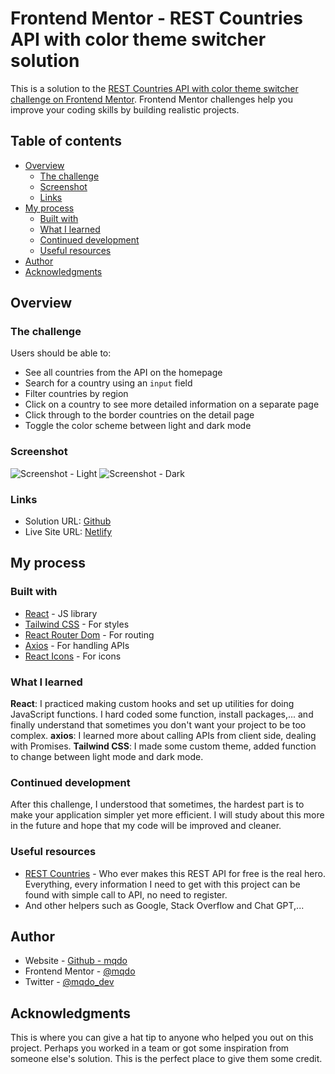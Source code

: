 # Frontend Mentor - REST Countries API with color theme switcher solution

This is a solution to the [REST Countries API with color theme switcher challenge on Frontend Mentor](https://www.frontendmentor.io/challenges/rest-countries-api-with-color-theme-switcher-5cacc469fec04111f7b848ca). Frontend Mentor challenges help you improve your coding skills by building realistic projects.

## Table of contents

- [Overview](#overview)
  - [The challenge](#the-challenge)
  - [Screenshot](#screenshot)
  - [Links](#links)
- [My process](#my-process)
  - [Built with](#built-with)
  - [What I learned](#what-i-learned)
  - [Continued development](#continued-development)
  - [Useful resources](#useful-resources)
- [Author](#author)
- [Acknowledgments](#acknowledgments)

## Overview

### The challenge

Users should be able to:

- See all countries from the API on the homepage
- Search for a country using an `input` field
- Filter countries by region
- Click on a country to see more detailed information on a separate page
- Click through to the border countries on the detail page
- Toggle the color scheme between light and dark mode

### Screenshot

![Screenshot - Light](./screenshot.png)
![Screenshot - Dark](./screenshot-dark.png)

### Links

- Solution URL: [Github](https://github.com/mqdo/countries-api)
- Live Site URL: [Netlify](mqdo-country-api.netlify.app)

## My process

### Built with

- [React](https://reactjs.org/) - JS library
- [Tailwind CSS](https://tailwindcss.com/) - For styles
- [React Router Dom](https://reactrouter.com/) - For routing
- [Axios](https://axios-http.com/) - For handling APIs
- [React Icons](https://react-icons.github.io/react-icons/) - For icons

### What I learned

**React**: I practiced making custom hooks and set up utilities for doing JavaScript functions. I hard coded some function, install packages,... and finally understand that sometimes you don't want your project to be too complex.
**axios**: I learned more about calling APIs from client side, dealing with Promises.
**Tailwind CSS**: I made some custom theme, added function to change between light mode and dark mode.

### Continued development

After this challenge, I understood that sometimes, the hardest part is to make your application simpler yet more efficient. I will study about this more in the future and hope that my code will be improved and cleaner.

### Useful resources

- [REST Countries](https://restcountries.com/) - Who ever makes this REST API for free is the real hero. Everything, every information I need to get with this project can be found with simple call to API, no need to register.
- And other helpers such as Google, Stack Overflow and Chat GPT,...

## Author

- Website - [Github - mqdo](https://github.com/mqdo/)
- Frontend Mentor - [@mqdo](https://www.frontendmentor.io/profile/mqdo)
- Twitter - [@mqdo_dev](https://www.twitter.com/mqdo_dev)

## Acknowledgments

This is where you can give a hat tip to anyone who helped you out on this project. Perhaps you worked in a team or got some inspiration from someone else's solution. This is the perfect place to give them some credit.
